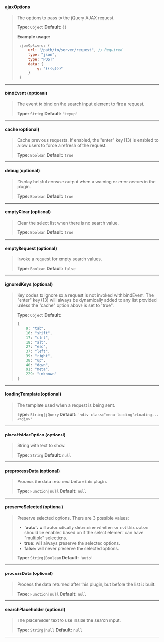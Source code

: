 #### ajaxOptions
> The options to pass to the jQuery AJAX request.
>
> __Type:__ `Object`
> __Default:__ `{}`
>
> __Example usage:__
> ```js
>  ajaxOptions: {
>      url: "/path/to/server/request", // Required.
>      type: "json",
>      type: "POST"
>      data: {
>          q: "{{{q}}}"
>      }
>  }
>  ```

***
#### bindEvent (optional)
> The event to bind on the search input element to fire a request.
>
> __Type:__ `String`
> __Default:__ `'keyup'`

***
#### cache (optional)
> Cache previous requests. If enabled, the "enter" key (13) is enabled to allow users to force a refresh of the request.
>
> __Type:__ `Boolean`
> __Default:__ `true`

***
#### debug (optional)
> Display helpful console output when a warning or error occurs in the plugin.
>
> __Type:__ `Boolean`
> __Default:__ `true`

***
#### emptyClear (optional)
> Clear the select list when there is no search value.
>
> __Type:__ `Boolean`
> __Default:__ `true`

***
#### emptyRequest (optional)
> Invoke a request for empty search values.
>
> __Type:__ `Boolean`
> __Default:__ `false`

***
#### ignoredKeys (optional)
> Key codes to ignore so a request is not invoked with bindEvent. The "enter" key (13) will always be dynamically added to any list provided unless the "cache" option above is set to "true".
>
> __Type:__ `Object`
> __Default:__ 
>  ```js
>  {
>      9: "tab",
>      16: "shift",
>      17: "ctrl",
>      18: "alt",
>      27: "esc",
>      37: "left",
>      39: "right",
>      38: "up",
>      40: "down",
>      91: "meta",
>      229: "unknown"
>  }
>  ```

***
#### loadingTemplate (optional)
> The template used when a request is being sent.
>
> __Type:__ `String|jQuery`
> __Default:__ `'<div class="menu-loading">Loading...</div>'`

***
#### placeHolderOption (optional)
> String with text to show.
>
> __Type:__ `String`
> __Default:__ `null`

***
#### preprocessData (optional)
> Process the data returned before this plugin.
>
> __Type:__ `Function|null`
> __Default:__ `null`

***
#### preserveSelected (optional)
> Preserve selected options. There are 3 possible values:
>  * __'auto':__ will automatically determine whether or not this option should be enabled based on if the select element can have "multiple" selections.
>  * __true:__ will always preserve the selected options.
>  * __false:__ will never preserve the selected options.
>
> __Type:__ `String|Boolean`
> __Default:__ `'auto'`

***
#### processData (optional)
> Process the data returned after this plugin, but before the list is built.
>
> __Type:__ `Function|null`
> __Default:__ `null`

***
#### searchPlaceholder (optional)
> The placeholder text to use inside the search input.
>
> __Type:__ `String|null`
> __Default:__ `null`

***

